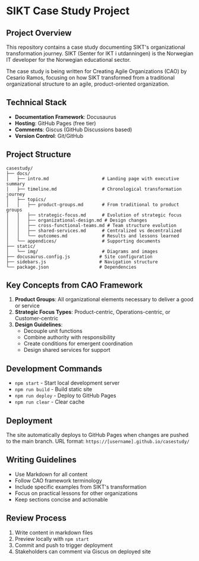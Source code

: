 # SIKT Case Study Project

## Project Overview
This repository contains a case study documenting SIKT's organizational transformation journey. SIKT (Senter for IKT i utdanningen) is the Norwegian IT developer for the Norwegian educational sector.

The case study is being written for Creating Agile Organizations (CAO) by Cesario Ramos, focusing on how SIKT transformed from a traditional organizational structure to an agile, product-oriented organization.

## Technical Stack
- **Documentation Framework**: Docusaurus
- **Hosting**: GitHub Pages (free tier)
- **Comments**: Giscus (GitHub Discussions based)
- **Version Control**: Git/GitHub

## Project Structure
```
casestudy/
├── docs/
│   ├── intro.md                    # Landing page with executive summary
│   ├── timeline.md                 # Chronological transformation journey
│   ├── topics/
│   │   ├── product-groups.md       # From traditional to product groups
│   │   ├── strategic-focus.md      # Evolution of strategic focus
│   │   ├── organizational-design.md # Design changes
│   │   ├── cross-functional-teams.md # Team structure evolution
│   │   ├── shared-services.md      # Centralized vs decentralized
│   │   └── outcomes.md             # Results and lessons learned
│   └── appendices/                 # Supporting documents
├── static/
│   └── img/                        # Diagrams and images
├── docusaurus.config.js           # Site configuration
├── sidebars.js                    # Navigation structure
└── package.json                   # Dependencies
```

## Key Concepts from CAO Framework
1. **Product Groups**: All organizational elements necessary to deliver a good or service
2. **Strategic Focus Types**: Product-centric, Operations-centric, or Customer-centric
3. **Design Guidelines**: 
   - Decouple unit functions
   - Combine authority with responsibility
   - Create conditions for emergent coordination
   - Design shared services for support

## Development Commands
- `npm start` - Start local development server
- `npm run build` - Build static site
- `npm run deploy` - Deploy to GitHub Pages
- `npm run clear` - Clear cache

## Deployment
The site automatically deploys to GitHub Pages when changes are pushed to the main branch.
URL format: `https://[username].github.io/casestudy/`

## Writing Guidelines
- Use Markdown for all content
- Follow CAO framework terminology
- Include specific examples from SIKT's transformation
- Focus on practical lessons for other organizations
- Keep sections concise and actionable

## Review Process
1. Write content in markdown files
2. Preview locally with `npm start`
3. Commit and push to trigger deployment
4. Stakeholders can comment via Giscus on deployed site